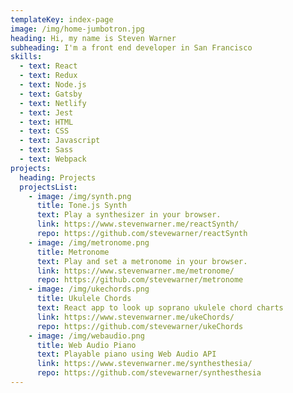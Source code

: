 ```yaml
---
templateKey: index-page
image: /img/home-jumbotron.jpg
heading: Hi, my name is Steven Warner
subheading: I'm a front end developer in San Francisco
skills:
  - text: React
  - text: Redux
  - text: Node.js
  - text: Gatsby
  - text: Netlify
  - text: Jest
  - text: HTML
  - text: CSS
  - text: Javascript
  - text: Sass
  - text: Webpack
projects:
  heading: Projects
  projectsList:
    - image: /img/synth.png
      title: Tone.js Synth
      text: Play a synthesizer in your browser.
      link: https://www.stevenwarner.me/reactSynth/
      repo: https://github.com/stevewarner/reactSynth
    - image: /img/metronome.png
      title: Metronome
      text: Play and set a metronome in your browser.
      link: https://www.stevenwarner.me/metronome/
      repo: https://github.com/stevewarner/metronome
    - image: /img/ukechords.png
      title: Ukulele Chords
      text: React app to look up soprano ukulele chord charts
      link: https://www.stevenwarner.me/ukeChords/
      repo: https://github.com/stevewarner/ukeChords
    - image: /img/webaudio.png
      title: Web Audio Piano
      text: Playable piano using Web Audio API
      link: https://www.stevenwarner.me/synthesthesia/
      repo: https://github.com/stevewarner/synthesthesia
---
```

